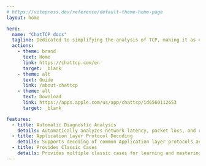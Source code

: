 ```yaml
---
# https://vitepress.dev/reference/default-theme-home-page
layout: home

hero:
  name: "ChatTCP docs"
  tagline: Dedicated to simplifying the analysis of TCP, making it as easy as reading chat logs!
  actions:
    - theme: brand
      text: Home
      link: https://chattcp.com/en
      target: _blank
    - theme: alt
      text: Guide
      link: /about-chattcp
    - theme: alt
      text: Download
      link: https://apps.apple.com/us/app/chattcp/id6560112653
      target: _blank

features:
  - title: Automatic Diagnostic Analysis
    details: Automatically analyzes network latency, packet loss, and retransmission situations
  - title: Application Layer Protocol Decoding
    details: Supports decoding of common Application layer protocols and maps them to data structure displays
  - title: Provides Classic Cases
    details: Provides multiple classic cases for learning and mastering TCP as well as application layer protocols
---
```


